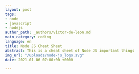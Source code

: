 ```yaml
---
layout: post
tags:
- node
- javascript
- nodejs
author_path: _authors/victor-de-leon.md
main_category: coding
language: en
title: Node JS Cheat Sheet
abstract: This is a cheat sheet of Node JS important things
img_url: "/uploads/node-js_logo.svg"
date: 2021-01-06 07:00:00 +0000

---
```

